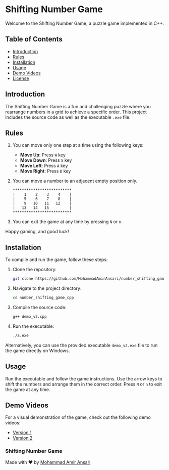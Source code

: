 # Shifting Number Game

Welcome to the Shifting Number Game, a puzzle game implemented in C++.

## Table of Contents

- [Introduction](#introduction)
- [Rules](#rules)
- [Installation](#installation)
- [Usage](#usage)
- [Demo Videos](#demo-videos)
- [License](#license)

## Introduction

The Shifting Number Game is a fun and challenging puzzle where you rearrange numbers in a grid to achieve a specific order. This project includes the source code as well as the executable `.exe` file.

## Rules

1. You can move only one step at a time using the following keys:
    - **Move Up**: Press `W` key
    - **Move Down**: Press `S` key
    - **Move Left**: Press `A` key
    - **Move Right**: Press `D` key

2. You can move a number to an adjacent empty position only.
   
   ```
   **************************
   |    1    2    3    4    |
   |    5    6    7    8    |
   |    9   10   11   12    |
   |   13   14   15         |
   **************************
   ```

3. You can exit the game at any time by pressing `N` or `n`.

Happy gaming, and good luck!

## Installation

To compile and run the game, follow these steps:

1. Clone the repository:
   ```bash
   git clone https://github.com/MohammadAmirAnsari/number_shifting_game_cpp.git
   ```
2. Navigate to the project directory:
   ```bash
   cd number_shifting_game_cpp
   ```
3. Compile the source code:
   ```bash
   g++ demo_v2.cpp
   ```
4. Run the executable:
   ```bash
   ./a.exe
   ```

Alternatively, you can use the provided executable `demo_v2.exe` file to run the game directly on Windows.

## Usage

Run the executable and follow the game instructions. Use the arrow keys to shift the numbers and arrange them in the correct order. Press `N` or `n` to exit the game at any time.

## Demo Videos

For a visual demonstration of the game, check out the following demo videos:

- [Version 1](https://drive.google.com/drive/folders/1dHKr6dySdhW7H30xdNVwrZxqM9c-nMXV?usp=share_link)
- [Version 2](https://drive.google.com/file/d/1VXmcFPF--BPK8mXVY46Z9GQYV9BtpJg4/view?usp=share_link)


### Shifting Number Game
Made with ♥ by [Mohammad Amir Ansari](https://github.com/yourusername)

